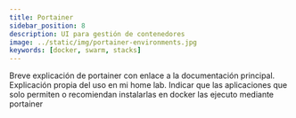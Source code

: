 ```yaml
---
title: Portainer
sidebar_position: 8
description: UI para gestión de contenedores
image: ../static/img/portainer-environments.jpg
keywords: [docker, swarm, stacks]
---
```


Breve explicación de portainer con enlace a la documentación principal.
Explicación propia del uso en mi home lab.
Indicar que las aplicaciones que solo permiten o recomiendan instalarlas en docker las ejecuto mediante portainer